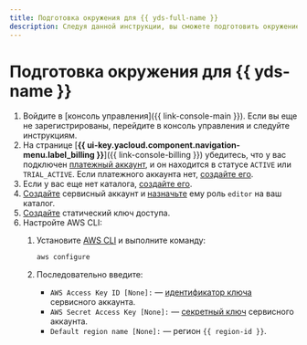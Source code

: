 ```yaml
---
title: Подготовка окружения для {{ yds-full-name }}
description: Следуя данной инструкции, вы сможете подготовить окружение для {{ yds-name }}.
---
```


# Подготовка окружения для {{ yds-name }}

1. Войдите в [консоль управления]({{ link-console-main }}). Если вы еще не зарегистрированы, перейдите в консоль управления и следуйте инструкциям.
1. На странице [**{{ ui-key.yacloud.component.navigation-menu.label_billing }}**]({{ link-console-billing }}) убедитесь, что у вас подключен [платежный аккаунт](../../billing/concepts/billing-account.md), и он находится в статусе `ACTIVE` или `TRIAL_ACTIVE`. Если платежного аккаунта нет, [создайте его](../../billing/quickstart/index.md#create_billing_account).
1. Если у вас еще нет каталога, [создайте его](../../resource-manager/operations/folder/create.md).
1. [Создайте](../../iam/operations/sa/create.md) сервисный аккаунт и [назначьте](../../iam/operations/sa/assign-role-for-sa.md) ему роль `editor` на ваш каталог.
1. [Создайте](../../iam/operations/sa/create-access-key.md) статический ключ доступа.
1. Настройте AWS CLI:
    1. Установите [AWS CLI](https://docs.aws.amazon.com/cli/latest/userguide/cli-configure-files.html) и выполните команду:

        ```bash
        aws configure
        ```

    1. Последовательно введите:

        * `AWS Access Key ID [None]:` — [идентификатор ключа](../../iam/concepts/authorization/access-key.md) сервисного аккаунта.
        * `AWS Secret Access Key [None]:` — [секретный ключ](../../iam/concepts/authorization/access-key.md) сервисного аккаунта.
        * `Default region name [None]:` — регион `{{ region-id }}`.
